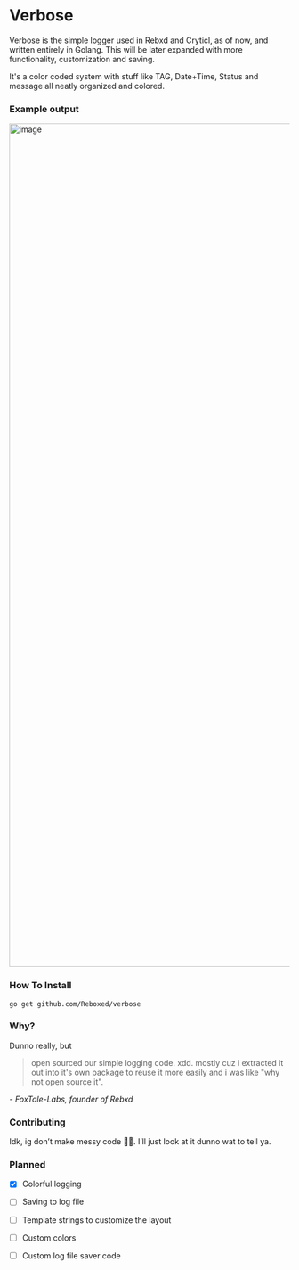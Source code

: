 # Verbose

Verbose is the simple logger used in Rebxd and Cryticl, as of now, and written entirely in Golang.
This will be later expanded with more functionality, customization and saving.

It's a color coded system with stuff like TAG, Date+Time, Status and message all neatly organized and colored.

### Example output

<img width="1514" alt="image" src="https://github.com/user-attachments/assets/96a22eb9-201f-4f5f-8c80-26c86e5aaf50" />


### How To Install

```
go get github.com/Reboxed/verbose
```

### Why?

Dunno really, but

> open sourced our simple logging code. xdd. mostly cuz i extracted it out into it's own package to reuse it more easily and i was like "why not open source it".

*\- FoxTale-Labs, founder of Rebxd*

### Contributing

Idk, ig don’t make messy code 🤷‍♂️. I’ll just look at it dunno wat to tell ya.

### Planned

- [x] Colorful logging
- [ ] Saving to log file
- [ ] Template strings to customize the layout
- [ ] Custom colors
- [ ] Custom log file saver code

